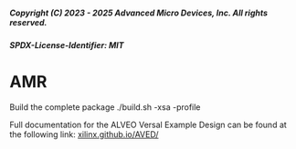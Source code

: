 ##### Copyright (C) 2023 - 2025 Advanced Micro Devices, Inc.  All rights reserved.
##### SPDX-License-Identifier: MIT
# AMR

Build the complete package
./build.sh -xsa <absolute path to xsa> -profile <rave>

Full documentation for the ALVEO Versal Example Design can be found at the following link:
[xilinx.github.io/AVED/](https://xilinx.github.io/AVED/)
